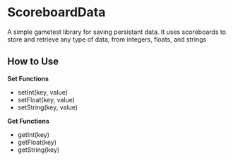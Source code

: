 ScoreboardData
==============
A simple gametest library for saving persistant data. It uses scoreboards to store and retrieve any type of data, from integers, floats, and strings


How to Use
----------


**Set Functions**
- setInt(key, value)
- setFloat(key, value)
- setString(key, value)

**Get Functions**
- getInt(key)
- getFloat(key)
- getString(key)

